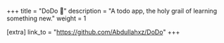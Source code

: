 +++
title = "DoDo 📜"
description = "A todo app, the holy grail of learning something new."
weight = 1

[extra]
link_to = "https://github.com/Abdullahxz/DoDo"
+++